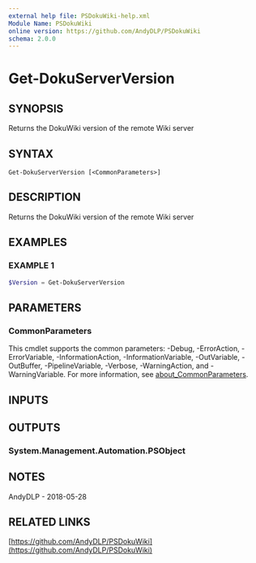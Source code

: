 ```yaml
---
external help file: PSDokuWiki-help.xml
Module Name: PSDokuWiki
online version: https://github.com/AndyDLP/PSDokuWiki
schema: 2.0.0
---
```


# Get-DokuServerVersion

## SYNOPSIS
Returns the DokuWiki version of the remote Wiki server

## SYNTAX

```
Get-DokuServerVersion [<CommonParameters>]
```

## DESCRIPTION
Returns the DokuWiki version of the remote Wiki server

## EXAMPLES

### EXAMPLE 1
```powershell
$Version = Get-DokuServerVersion
```

## PARAMETERS

### CommonParameters
This cmdlet supports the common parameters: -Debug, -ErrorAction, -ErrorVariable, -InformationAction, -InformationVariable, -OutVariable, -OutBuffer, -PipelineVariable, -Verbose, -WarningAction, and -WarningVariable. For more information, see [about_CommonParameters](http://go.microsoft.com/fwlink/?LinkID=113216).

## INPUTS

## OUTPUTS

### System.Management.Automation.PSObject
## NOTES
AndyDLP - 2018-05-28

## RELATED LINKS

[https://github.com/AndyDLP/PSDokuWiki](https://github.com/AndyDLP/PSDokuWiki)

